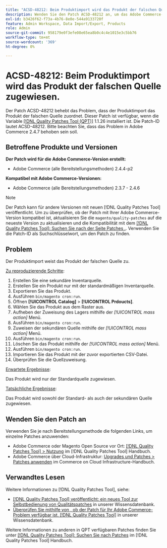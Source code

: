 ```yaml
---
title: "ACSD-48212: Beim Produktimport wird das Produkt der falschen Quelle zugewiesen."
description: Wenden Sie den Patch ACSD-48212 an, um das Adobe Commerce-Problem zu beheben, bei dem der Produktimport das Produkt der falschen Quelle zuordnet.
exl-id: b3426f62-f73a-4b76-8e0e-544a9133720f
feature: Admin Workspace, Data Import/Export, Products
role: Admin
source-git-commit: 958179e0f3efe08e65ea8b0c4c4e1015e3c5bb76
workflow-type: tm+mt
source-wordcount: '369'
ht-degree: 0%

---
```


# ACSD-48212: Beim Produktimport wird das Produkt der falschen Quelle zugewiesen.

Der Patch ACSD-48212 behebt das Problem, dass der Produktimport das Produkt der falschen Quelle zuordnet. Dieser Patch ist verfügbar, wenn die Variable [[!DNL Quality Patches Tool (QPT)]](/help/announcements/adobe-commerce-announcements/magento-quality-patches-released-new-tool-to-self-serve-quality-patches.md) 1.1.26 installiert ist. Die Patch-ID lautet ACSD-48212. Bitte beachten Sie, dass das Problem in Adobe Commerce 2.4.7 behoben sein soll.

## Betroffene Produkte und Versionen

**Der Patch wird für die Adobe Commerce-Version erstellt:**

* Adobe Commerce (alle Bereitstellungsmethoden) 2.4.4-p2

**Kompatibel mit Adobe Commerce-Versionen:**

* Adobe Commerce (alle Bereitstellungsmethoden) 2.3.7 - 2.4.6

>[!NOTE]
>
>Der Patch kann für andere Versionen mit neuen [!DNL Quality Patches Tool] veröffentlicht. Um zu überprüfen, ob der Patch mit Ihrer Adobe Commerce-Version kompatibel ist, aktualisieren Sie die `magento/quality-patches` auf die neueste Version zu aktualisieren und die Kompatibilität mit dem [[!DNL Quality Patches Tool]: Suchen Sie nach der Seite Patches .](https://experienceleague.adobe.com/tools/commerce-quality-patches/index.html). Verwenden Sie die Patch-ID als Suchschlüsselwort, um den Patch zu finden.

## Problem

Der Produktimport weist das Produkt der falschen Quelle zu.

<u>Zu reproduzierende Schritte</u>:

1. Erstellen Sie eine sekundäre Inventarquelle.
1. Erstellen Sie ein Produkt nur mit der standardmäßigen Inventarquelle.
1. Exportieren Sie das Produkt.
1. Ausführen `bin/magento cron:run`.
1. Öffnen **[!UICONTROL Catalog]** > **[!UICONTROL Prdoucts]**.
1. Wählen Sie das Produkt aus dem Raster aus.
1. Aufheben der Zuweisung des Lagers mithilfe der *[!UICONTROL mass action]* Menü.
1. Ausführen `bin/magento cron:run`.
1. Zuweisen der sekundären Quelle mithilfe der *[!UICONTROL mass action]* Menü.
1. Ausführen `bin/magento cron:run`.
1. Löschen Sie das Produkt mithilfe der *[!UICONTROL mass action]* Menü.
1. Ausführen `bin/magento cron:run`.
1. Importieren Sie das Produkt mit der zuvor exportierten CSV-Datei.
1. Überprüfen Sie die Quellzuweisung.

<u>Erwartete Ergebnisse</u>:

Das Produkt wird nur der Standardquelle zugewiesen.

<u>Tatsächliche Ergebnisse</u>:

Das Produkt wird sowohl der Standard- als auch der sekundären Quelle zugewiesen.

## Wenden Sie den Patch an

Verwenden Sie je nach Bereitstellungsmethode die folgenden Links, um einzelne Patches anzuwenden:

* Adobe Commerce oder Magento Open Source vor Ort: [[!DNL Quality Patches Tool] > Nutzung](https://experienceleague.adobe.com/docs/commerce-operations/tools/quality-patches-tool/usage.html) im [!DNL Quality Patches Tool] Handbuch.
* Adobe Commerce über Cloud-Infrastruktur: [Upgrades und Patches > Patches anwenden](https://experienceleague.adobe.com/docs/commerce-cloud-service/user-guide/develop/upgrade/apply-patches.html) im Commerce on Cloud Infrastructure-Handbuch.

## Verwandtes Lesen

Weitere Informationen zu [!DNL Quality Patches Tool], siehe:

* [[!DNL Quality Patches Tool] veröffentlicht: ein neues Tool zur Selbstbedienung von Qualitätspatches](/help/announcements/adobe-commerce-announcements/magento-quality-patches-released-new-tool-to-self-serve-quality-patches.md) in unserer Wissensdatenbank.
* [Überprüfen Sie mithilfe von , ob der Patch für Ihr Adobe Commerce-Problem verfügbar ist. [!DNL Quality Patches Tool]](/help/support-tools/patches-available-in-qpt-tool/check-patch-for-magento-issue-with-magento-quality-patches.md) in unserer Wissensdatenbank.

Weitere Informationen zu anderen in QPT verfügbaren Patches finden Sie unter [[!DNL Quality Patches Tool]: Suchen Sie nach Patches](https://experienceleague.adobe.com/tools/commerce-quality-patches/index.html) im [!DNL Quality Patches Tool] Handbuch.
